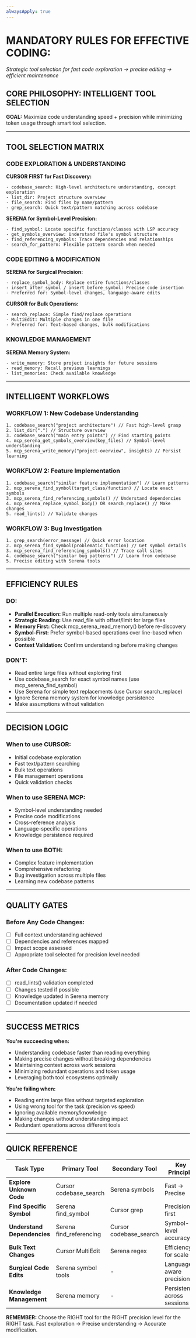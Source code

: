 ```yaml
---
alwaysApply: true
---
```


# MANDATORY RULES FOR EFFECTIVE CODING:

*Strategic tool selection for fast code exploration → precise editing → efficient maintenance*

## CORE PHILOSOPHY: INTELLIGENT TOOL SELECTION

**GOAL:** Maximize code understanding speed + precision while minimizing token usage through smart tool selection.

---

## TOOL SELECTION MATRIX

### CODE EXPLORATION & UNDERSTANDING

**CURSOR FIRST for Fast Discovery:**
```
- codebase_search: High-level architecture understanding, concept exploration
- list_dir: Project structure overview
- file_search: Find files by name/pattern
- grep_search: Quick text/pattern matching across codebase
```

**SERENA for Symbol-Level Precision:**
```
- find_symbol: Locate specific functions/classes with LSP accuracy
- get_symbols_overview: Understand file's symbol structure
- find_referencing_symbols: Trace dependencies and relationships
- search_for_pattern: Flexible pattern search when needed
```

### CODE EDITING & MODIFICATION

**SERENA for Surgical Precision:**
```
- replace_symbol_body: Replace entire functions/classes
- insert_after_symbol / insert_before_symbol: Precise code insertion
- Preferred for: Symbol-level changes, language-aware edits
```

**CURSOR for Bulk Operations:**
```
- search_replace: Simple find/replace operations
- MultiEdit: Multiple changes in one file
- Preferred for: Text-based changes, bulk modifications
```

### KNOWLEDGE MANAGEMENT

**SERENA Memory System:**
```
- write_memory: Store project insights for future sessions
- read_memory: Recall previous learnings
- list_memories: Check available knowledge
```

---

## INTELLIGENT WORKFLOWS

### WORKFLOW 1: New Codebase Understanding
```
1. codebase_search("project architecture") // Fast high-level grasp
2. list_dir(".") // Structure overview  
3. codebase_search("main entry points") // Find starting points
4. mcp_serena_get_symbols_overview(key_files) // Symbol-level understanding
5. mcp_serena_write_memory("project-overview", insights) // Persist learning
```

### WORKFLOW 2: Feature Implementation
```
1. codebase_search("similar feature implementation") // Learn patterns
2. mcp_serena_find_symbol(target_class/function) // Locate exact symbols
3. mcp_serena_find_referencing_symbols() // Understand dependencies  
4. mcp_serena_replace_symbol_body() OR search_replace() // Make changes
5. read_lints() // Validate changes
```

### WORKFLOW 3: Bug Investigation
```
1. grep_search(error_message) // Quick error location
2. mcp_serena_find_symbol(problematic_function) // Get symbol details
3. mcp_serena_find_referencing_symbols() // Trace call sites
4. codebase_search("similar bug patterns") // Learn from codebase
5. Precise editing with Serena tools
```

---

## EFFICIENCY RULES

### DO:
- **Parallel Execution:** Run multiple read-only tools simultaneously
- **Strategic Reading:** Use read_file with offset/limit for large files
- **Memory First:** Check mcp_serena_read_memory() before re-discovery
- **Symbol-First:** Prefer symbol-based operations over line-based when possible
- **Context Validation:** Confirm understanding before making changes

### DON'T:
- Read entire large files without exploring first
- Use codebase_search for exact symbol names (use mcp_serena_find_symbol)
- Use Serena for simple text replacements (use Cursor search_replace)
- Ignore Serena memory system for knowledge persistence
- Make assumptions without validation

---

## DECISION LOGIC

### **When to use CURSOR:**
- Initial codebase exploration
- Fast text/pattern searching  
- Bulk text operations
- File management operations
- Quick validation checks

### **When to use SERENA MCP:**
- Symbol-level understanding needed
- Precise code modifications
- Cross-reference analysis
- Language-specific operations
- Knowledge persistence required

### **When to use BOTH:**
- Complex feature implementation
- Comprehensive refactoring
- Bug investigation across multiple files
- Learning new codebase patterns

---

## QUALITY GATES

### **Before Any Code Changes:**
- [ ] Full context understanding achieved
- [ ] Dependencies and references mapped
- [ ] Impact scope assessed
- [ ] Appropriate tool selected for precision level needed

### **After Code Changes:**
- [ ] read_lints() validation completed
- [ ] Changes tested if possible
- [ ] Knowledge updated in Serena memory
- [ ] Documentation updated if needed

---

## SUCCESS METRICS

**You're succeeding when:**
- Understanding codebase faster than reading everything
- Making precise changes without breaking dependencies
- Maintaining context across work sessions
- Minimizing redundant operations and token usage
- Leveraging both tool ecosystems optimally

**You're failing when:**
- Reading entire large files without targeted exploration
- Using wrong tool for the task (precision vs speed)
- Ignoring available memory/knowledge
- Making changes without understanding impact
- Redundant operations across different tools

---

## QUICK REFERENCE

| Task Type | Primary Tool | Secondary Tool | Key Principle |
|-----------|--------------|----------------|---------------|
| **Explore Unknown Code** | Cursor codebase_search | Serena symbols | Fast → Precise |
| **Find Specific Symbol** | Serena find_symbol | Cursor grep | Precision first |
| **Understand Dependencies** | Serena find_referencing | Cursor codebase_search | Symbol-level accuracy |
| **Bulk Text Changes** | Cursor MultiEdit | Serena regex | Efficiency for scale |
| **Surgical Code Edits** | Serena symbol tools | - | Language-aware precision |
| **Knowledge Management** | Serena memory | - | Persistence across sessions |

**REMEMBER:** Choose the RIGHT tool for the RIGHT precision level for the RIGHT task. Fast exploration → Precise understanding → Accurate modification.
